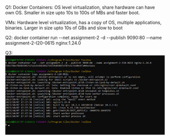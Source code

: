 Q1:
Docker Containers:
OS level virtualization, share hardware can have own OS. Smaller in size upto 10s to 100s of MBs and faster boot.

VMs:
Hardware level virtualization, has a copy of OS, multiple applications, binaries. Larger in size upto 10s of GBs and slow to boot

Q2:
docker container run --net assignment-2 -d --publish 9090:80 --name assignment-2-I20-0615 nginx:1.24.0

Q3:
![Alt text](q3.png)